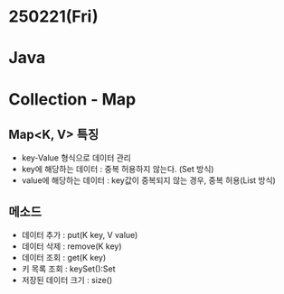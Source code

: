 # 250221(Fri)

# Java

# Collection - Map
## Map<K, V> 특징
- key-Value 형식으로 데이터 관리
- key에 해당하는 데이터 : 중복 허용하지 않는다. (Set 방식)
- value에 해당하는 데이터 : key값이 중복되지 않는 경우, 중복 허용(List 방식)

## 메소드
- 데이터 추가 : put(K key, V value)
- 데이터 삭제 : remove(K key)
- 데이터 조회 : get(K key)
- 키 목록 조회 : keySet():Set
- 저장된 데이터 크기 : size()